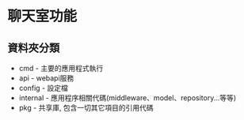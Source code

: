 # 聊天室功能

## 資料夾分類
* cmd - 主要的應用程式執行
* api - webapi服務
* config - 設定檔
* internal - 應用程序相關代碼(middleware、model、repository...等等)
* pkg - 共享庫, 包含一切其它項目的引用代碼